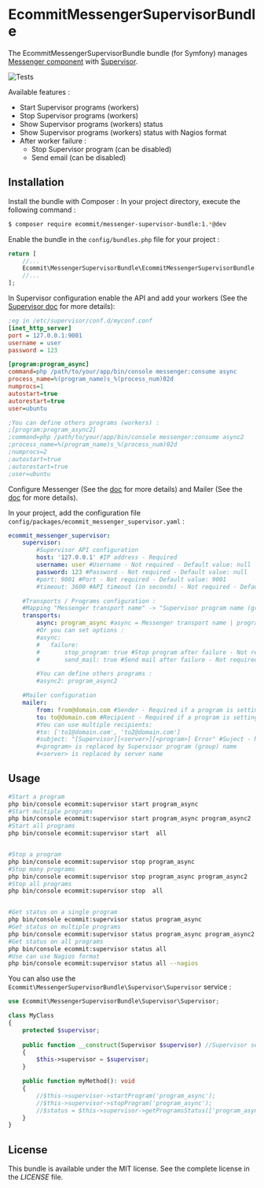 # EcommitMessengerSupervisorBundle

The EcommitMessengerSupervisorBundle bundle (for Symfony) manages [Messenger component](https://symfony.com/doc/current/components/messenger.html)
with [Supervisor](http://supervisord.org).


![Tests](https://github.com/e-commit/messenger-supervisor-bundle/workflows/Tests/badge.svg)


Available features :
* Start Supervisor programs (workers)
* Stop Supervisor programs (workers)
* Show Supervisor programs (workers) status
* Show Supervisor programs (workers) status with Nagios format
* After worker failure :
    * Stop Supervisor program (can be disabled)
    * Send email (can be disabled)


## Installation ##

Install the bundle with Composer : In your project directory, execute the following command :

```bash
$ composer require ecommit/messenger-supervisor-bundle:1.*@dev
```

Enable the bundle in the `config/bundles.php` file for your project :

```php
return [
    //...
    Ecommit\MessengerSupervisorBundle\EcommitMessengerSupervisorBundle::class => ['all' => true],
    //...
];
```

In Supervisor configuration enable the API and add your workers (See the [Supervisor doc](http://supervisord.org) for more details):

```ini
;eg in /etc/supervisor/conf.d/myconf.conf
[inet_http_server]
port = 127.0.0.1:9001
username = user
password = 123

[program:program_async]
command=php /path/to/your/app/bin/console messenger:consume async
process_name=%(program_name)s_%(process_num)02d
numprocs=1
autostart=true
autorestart=true
user=ubuntu

;You can define others programs (workers) :
;[program:program_async2]
;command=php /path/to/your/app/bin/console messenger:consume async2
;process_name=%(program_name)s_%(process_num)02d
;numprocs=2
;autostart=true
;autorestart=true
;user=ubuntu
```

Configure Messenger (See the [doc](https://symfony.com/doc/current/messenger.html) for more details) and 
Mailer (See the [doc](https://symfony.com/doc/current/mailer.html) for more details).

In your project, add the configuration file `config/packages/ecommit_messenger_supervisor.yaml` :

```yaml
ecommit_messenger_supervisor:
    supervisor:
        #Supervisor API configuration
        host: '127.0.0.1' #IP address - Required
        username: user #Username - Not required - Default value: null
        password: 123 #Password - Not required - Default value: null
        #port: 9001 #Port - Not required - Default value: 9001
        #timeout: 3600 #API timeout (in seconds) - Not required - Default value: 3600

    #Transports / Programs configuration :
    #Mapping "Messenger transport name" -> "Supervisor program name (group name)"
    transports:
        async: program_async #async = Messenger transport name | program_async = Supervisor program (group) name
        #Or you can set options :
        #async:
        #   failure:
        #       stop_program: true #Stop program after failure - Not required - Available values: "always", "will-not-retry" (only if the message cannot be retried), "never" - Default value : "always"
        #       send_mail: true #Send mail after failure - Not required - Available values: "always", "will-not-retry" (only if the message cannot be retried), "never" - Default value : "always"

        #You can define others programs :
        #async2: program_async2

    #Mailer configuration
    mailer:
        from: from@domain.com #Sender - Required if a program is setting with send_mail=true option
        to: to@domain.com #Recipient - Required if a program is setting with send_mail=true option
        #You can use multiple recipients:
        #to: ['to1@domain.com', 'to2@domain.com']
        #subject: "[Supervisor][<server>][<program>] Error" #Suject - Not required - Default value : "[Supervisor][<program>] Error"
        #<program> is replaced by Supervisor program (group) name
        #<server> is replaced by server name
```


## Usage ##

```bash
#Start a program
php bin/console ecommit:supervisor start program_async
#Start multiple programs
php bin/console ecommit:supervisor start program_async program_async2
#Start all programs
php bin/console ecommit:supervisor start  all


#Stop a program
php bin/console ecommit:supervisor stop program_async
#Stop many programs
php bin/console ecommit:supervisor stop program_async program_async2
#Stop all programs
php bin/console ecommit:supervisor stop  all


#Get status on a single program
php bin/console ecommit:supervisor status program_async
#Get status on multiple programs
php bin/console ecommit:supervisor status program_async program_async2
#Get status on all programs
php bin/console ecommit:supervisor status all
#Use can use Nagios format
php bin/console ecommit:supervisor status all --nagios
```

You can also use the `Ecommit\MessengerSupervisorBundle\Supervisor\Supervisor` service :

```php
use Ecommit\MessengerSupervisorBundle\Supervisor\Supervisor;

class MyClass
{
    protected $supervisor;
    
    public function __construct(Supervisor $supervisor) //Supervisor service is injected
    {
        $this->supervisor = $supervisor;
    }

    public function myMethod(): void
    {
        //$this->supervisor->startProgram('program_async');
        //$this->supervisor->stopProgram('program_async');
        //$status = $this->supervisor->getProgramsStatus(['program_async']);
    }
}
```

## License ##

This bundle is available under the MIT license. See the complete license in the *LICENSE* file.
